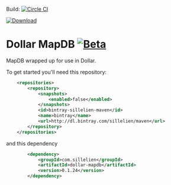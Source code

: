 

Build: [![Circle CI](https://circleci.com/gh/sillelien/dollar-mapdb.png?style=badge)](https://circleci.com/gh/sillelien/dollar-mapdb)

[ ![Download](https://api.bintray.com/packages/sillelien/maven/dollar-mapdb/images/download.svg) ](https://bintray.com/sillelien/maven/dollar-mapdb/_latestVersion)

# Dollar MapDB [![Beta](https://img.shields.io/badge/Status-Beta-green.svg?style=flat)](http://github.com/sillelien/dollar-mapdb)

MapDB wrapped up for use in Dollar.

To get started you'll need this repository:


```xml
    <repositories>
        <repository>
            <snapshots>
                <enabled>false</enabled>
            </snapshots>
            <id>bintray-sillelien-maven</id>
            <name>bintray</name>
            <url>http://dl.bintray.com/sillelien/maven</url>
        </repository>
    </repositories>
```  

and this dependency

```xml
        <dependency>
            <groupId>com.sillelien</groupId>
            <artifactId>dollar-mapdb</artifactId>
            <version>0.1.24</version>
        </dependency>
```
